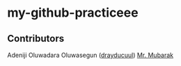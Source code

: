 # my-github-practiceee
## Contributors
Adeniji Oluwadara Oluwasegun ([drayducuul](mailto:oluwadaradeniji2d7@gmail.com))
[Mr. Mubarak](https://github.com/mubarraqqq)
